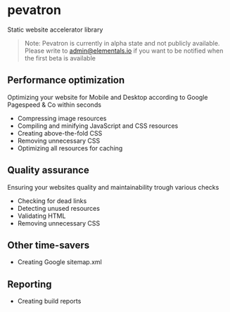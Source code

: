 # pevatron
Static website accelerator library

> Note: Pevatron is currently in alpha state and not publicly available. Please write to admin@elementals.io if you want to be notified when the first beta is available

## Performance optimization
Optimizing your website for Mobile and Desktop according to Google Pagespeed & Co within seconds

* Compressing image resources
* Compiling and minifying JavaScript and CSS resources
* Creating above-the-fold CSS
* Removing unnecessary CSS
* Optimizing all resources for caching

## Quality assurance
Ensuring your websites quality and maintainability trough various checks

* Checking for dead links
* Detecting unused resources
* Validating HTML
* Removing unnecessary CSS

## Other time-savers

* Creating Google sitemap.xml

## Reporting

* Creating build reports

